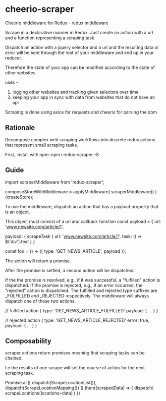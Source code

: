 # cheerio-scraper
Cheerio middleware for Redux - redux middleware

Scrape in a declarative manner in Redux. Just create an action with a url and a function representing a scraping task.

Dispatch an action with a jquery selector and a url and the resulting data or error will be sent
through the rest of your middleware and end up in your reducer.

Therefore the state of your app can be modified according to the state of other websites.

uses - 

1. logging other websites and tracking given selectors over time
2. keeping your app in sync with data from websites that do not have an api

Scraping is done using axios for requests and cheerio for parsing the dom

## Rationale

Decompose complex web scraping workflows into discrete redux actions that represent small scraping tasks.

First, install with npm: npm i redux-scraper -S

## Guide

import scraperMiddleware from 'redux-scraper';

composeStoreWithMiddleware = applyMiddleware(
  scraperMiddleware()
)(createStore);


To use the middleware, dispatch an action that has a payload property that is an object.

This object must consist of a url and callback function
const payload = { 
   url: 'www.newsite.com/article/1',

payload: {
            scrapeTask {
              url: 'www.newsite.com/article/1',
              task: () => $('div').text
            } 
         }

const foo = () => ({
  type: 'GET_NEWS_ARTICLE',
  payload
});


The action will return a promise.


After the promise is settled, a second action will be dispatched. 

If the the promise is resolved, e.g., if it was successful, a "fulfilled" action is dispatched. If the promise is rejected, e.g., if an error occurred, the "rejected" action is dispatched. The fulfilled and rejected type suffixes are _FULFILLED and _REJECTED respectively. The middleware will always dispatch one of these two actions.

// fulfilled action
{
  type: 'GET_NEWS_ARTICLE_FULFILLED'
  payload: {
    ...
  }
}

// rejected action
{
  type: 'GET_NEWS_ARTICLE_REJECTED'
  error: true,
  payload: {
    ...
  }
}


## Composability

scraper actions return promises meaning that scraping tasks can be chained.

I.e the results of one scrape will set the course of action for the next scraping task.

Promise.all([
  dispatch(ScrapeLocationList()),
  dispatch(ScrapeLocationMapping())
]).then((scrapedData) => {
  dispatch(
    scrapeLocations(locations=data)
  )
})